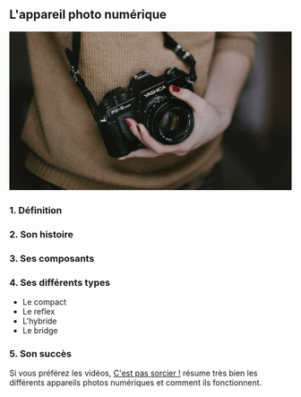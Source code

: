## L'appareil photo numérique 
![Image](images/photographe.jpg)

### 1. Définition
### 2. Son histoire
### 3. Ses composants
### 4. Ses différents types
* Le compact
* Le reflex
* L'hybride
* Le bridge
### 5. Son succès

Si vous préférez les vidéos, [C'est pas sorcier !](https://www.youtube.com/watch?v=l9yCIbvD2S0) résume très bien les différents appareils photos numériques et comment ils fonctionnent.
